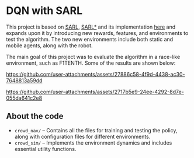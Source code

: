 # DQN with SARL 

This project is based on [SARL](https://arxiv.org/pdf/1809.08835), [SARL*](https://ieeexplore.ieee.org/abstract/document/8961764) and its implementation [here](https://github.com/LeeKeyu/sarl_star)  and expands upon it by introducing new rewards, features, and environments to test the algorithm. The two new environments include both static and mobile agents, along with the robot.

The main goal of this project was to evaluate the algorithm in a race-like environment, such as F1TENTH. Some of the results are shown below:

https://github.com/user-attachments/assets/27886c58-4f9d-4438-ac30-7648813a59dd

https://github.com/user-attachments/assets/2717b5e9-24ee-4292-8d7e-055da641c2e8

## About the code

- ``` crowd_nav/ ``` – Contains all the files for training and testing the policy, along with configuration files for different environments.
- ``` crowd_sim/ ``` – Implements the environment dynamics and includes essential utility functions.
